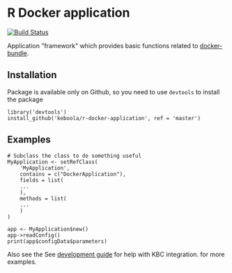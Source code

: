 # R Docker application

[![Build Status](https://travis-ci.org/keboola/r-docker-application.svg?branch=master)](https://travis-ci.org/keboola/r-docker-application)

Application "framework" which provides basic functions related to [docker-bundle](https://github.com/keboola/docker-bundle).

## Installation
Package is available only on Github, so you need to use `devtools` to install the package
```
library('devtools')
install_github('keboola/r-docker-application', ref = 'master')
```

## Examples
```
# Subclass the class to do something useful
MyApplication <- setRefClass(
    'MyApplication',
    contains = c("DockerApplication"),
    fields = list(
    ...
    ),
    methods = list(
    ...
    )
)

app <- MyApplication$new()
app->readConfig()
print(app$configData$parameters)

```

Also see the See [development guide](http://developers.keboola.com/extend/custom-science/r/) for help with KBC integration. for more examples.

